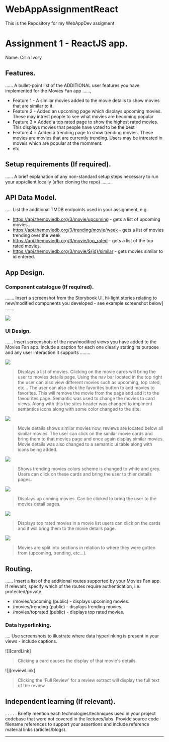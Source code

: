 # WebAppAssignmentReact
This is the Repository for my WebAppDev assigment
# Assignment 1 - ReactJS app.

Name: Cillin Ivory

## Features.

...... A bullet-point list of the ADDITIONAL user features you have implemented for the  Movies Fan app ......,
 
 + Feature 1 - A similar movies added to the movie details to show movies that are similar to it. 
 + Feature 2 - Added an upcoming page which displays upcoming movies. These may intrest people to see what movies are becoming popular
 + Feature 3 = Added a top rated page to show the highest rated movies. This displays movies that people have voted to be the best
 + Feature 4 = Added a trending page to show trending movies. These movies are movies that are currently trending. Users  may be intrested in moveis which are popular at the momment.
 + etc

## Setup requirements (If required).

...... A brief explanation of any non-standard setup steps necessary to run your app/client locally (after cloning the repo) ........

## API Data Model.

..... List the additional TMDB endpoints used in your assignment, e.g.

+ https://api.themoviedb.org/3/movie/upcoming - gets a list of upcoming movies.. 
+ https://api.themoviedb.org/3/trending/movie/week - gets a list of movies trending over the week
+ https://api.themoviedb.org/3/movie/top_rated - gets a list of the top rated movies.
+ https://api.themoviedb.org/3/movie/${id}/similar - gets movies similar to id entered.

## App Design.

### Component catalogue (If required).

....... Insert a screenshot from the Storybook UI, hi-light stories relating to new/modified components you developed - see example screenshot below] .......

![][stories]

### UI Design.

...... Insert screenshots of the new/modified views you have added to the Movies Fan app. Include a caption for each one clearly stating its purpose and any user interaction it supports ........

![][homePage]
>Displays a list of movies. Clicking on the movie cards will bring the user to movies details page. Using the nav bar located in the top right the user can also view different movies such as upcoming, top rated, etc... The user can also click the favorites button to add movies to favorites. This will remove the movie from the page and add it to the favourites page. Semantic was used to change the movies to card views. Along with this the sites header was changed to implment semantics icons along with some color changed to the site.

![][movieDetail]
>Movie details shows similar movies now, reviews are located below all similar movies. The user can click on the similar movie cards and bring them to that movies page and once again display similar movies. Movie details was also changed to a semantic ui table along with icons being added.

![][trending]
>Shows trending movies colors scheme is changed to white and grey. Users can click on these cards and bring the user to thier details pages.

![][upComing]
>Displays up coming movies. Can be clicked to bring the user to the movies detail pages.

![][topRated]
>Displays top rated movies in a movie list users can click on the cards and it will bring them to the movie details page.

![][favorites]
>Movies are split into sections in relation to where they were gotten from (upcoming, trending, etc...).



[movieDetail]: ./public/movieDetails.png
[trending]: ./public/trending.png
[upComing]: ./public/upComing.png
[topRated]: ./public/topRated.png
[stories]: ./public/storybook.png
[homePage]: ./public/homePage.png
[favorites]: ./public/favorites.png

## Routing.

...... Insert a list of the additional routes supported by your Movies Fan app. If relevant, specify which of the routes require authentication, i.e. protected/private.

+ /movies/upcoming (public) - displays upcoming movies.
+ /movies/trending (public) - displays trending movies.
+ /movies/toprated (public) - displays top rated movies.


### Data hyperlinking.

.... Use screenshots to illustrate where data hyperlinking is present in your views - include captions.

![][cardLink]
> Clicking a card causes the display of that movie's details.

![][reviewLink]
>Clicking the 'Full Review' for a review extract will display the full text of the review

## Independent learning (If relevant).

. . . . . Briefly mention each technologies/techniques used in your project codebase that were not covered in the lectures/labs. Provide source code filename references to support your assertions and include reference material links (articles/blogs).

---------------------------------

[model]: ./data.jpg

[movieDetail]: ./public/movieDetails.png
[trending]: ./public/trending.png
[upComing]: ./public/upComing.png
[topRated]: ./public/topRated.png
[stories]: ./public/storybook.png
[homePage]: ./public/homePage.png
[favorites]: ./public/favorites.png
